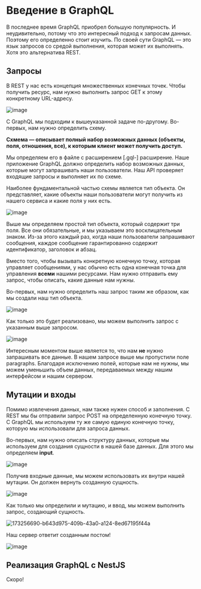 # Введение в GraphQL

В последнее время GraphQL приобрел большую популярность. И неудивительно, потому что это интересный подход к запросам данных. Поэтому его определенно стоит изучить. По своей сути GraphQL — это язык запросов со средой выполнения, которая может их выполнять. Хотя это альтернатива REST.

## Запросы

В REST у нас есть концепция множественных конечных точек. 
Чтобы получить ресурс, нам нужно выполнить запрос GET к этому конкретному URL-адресу.

![image](https://user-images.githubusercontent.com/105854514/173255469-1d001fff-1d98-4c89-9d34-59ca61aefb84.png)

С GraphQL мы подходим к вышеуказанной задаче по-другому. Во-первых, нам нужно определить схему.

**Схмема — описывает полный набор возможных данных (объекты, поля, отношения, все), к которым клиент может получить доступ.**

Мы определяем его в файле с расширением [.gql-] расширение. Наше приложение GraphQL должно определить набор возможных данных, которые могут запрашивать наши пользователи. Наш API проверяет входящие запросы и выполняет их по схеме.

Наиболее фундаментальной частью схемы является тип объекта. Он представляет, какие объекты наши пользователи могут получить из нашего сервиса и какие поля у них есть.

![image](https://user-images.githubusercontent.com/105854514/173255703-e51d1c21-004a-48a8-8638-6d9f9f5eb4ee.png)

Выше мы определяем простой тип объекта, который содержит три поля. Все они обязательные, и мы указываем это восклицательным знаком. Из-за этого каждый раз, когда наши пользователи запрашивают сообщения, каждое сообщение гарантированно содержит идентификатор, заголовок и абзац.

Вместо того, чтобы вызывать конкретную конечную точку, которая управляет сообщениями, у нас обычно есть одна конечная точка для управления **всеми** нашими ресурсами. Нам нужно отправить ему запрос, чтобы описать, какие данные нам нужны.

Во-первых, нам нужно определить наш запрос таким же образом, как мы создали наш тип объекта.

![image](https://user-images.githubusercontent.com/105854514/173255875-8909b5c3-c37f-419d-8dd1-d0e3ec4db013.png)

Как только это будет реализовано, мы можем выполнить запрос с указанным выше запросом.

![image](https://user-images.githubusercontent.com/105854514/173256342-47256acb-4714-4b7b-9dab-a52f816f12be.png)

Интересным моментом выше является то, что нам **не** нужно запрашивать все данные. В нашем запросе выше мы пропустили поле paragraphs. Благодаря исключению полей, которые нам не нужны, мы можем уменьшить объем данных, передаваемых между нашим интерфейсом и нашим сервером.

## Мутации и входы

Помимо извлечения данных, нам также нужен способ и заполнения. С REST мы бы отправили запрос POST на определенную конечную точку. С GraphQL мы используем ту же самую единую конечную точку, которую мы использовали для запроса данных.

Во-первых, нам нужно описать структуру данных, которые мы используем для создания сущности в нашей базе данных. Для этого мы определяем **input**.

![image](https://user-images.githubusercontent.com/105854514/173256548-af3da23e-7b94-4ab1-9203-3a8c511e92a6.png)

Получив входные данные, мы можем использовать их внутри нашей мутации. Он должен вернуть созданную сущность.

![image](https://user-images.githubusercontent.com/105854514/173256566-e064fd41-0ccb-4c4f-a00b-b4aae6472f17.png)

Как только мы определили и мутацию, и ввод, мы можем выполнить запрос, создающий сущность.

![173256690-b643d975-409b-43a0-a124-8ed67195f44a](https://user-images.githubusercontent.com/105854514/173332258-a6641ba5-2c3f-4c20-ad62-cd3916da3987.png)

Наш сервер ответит созданным постом!

![image](https://user-images.githubusercontent.com/105854514/173256919-7ee6774f-8931-4713-9d26-0529f99ba285.png)

## Реализация GraphQL с NestJS

Скоро!

